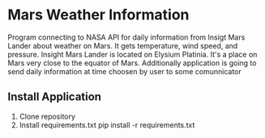 # Mars Weather Information

Program connecting to NASA API for daily information from Insigt Mars Lander about weather on Mars. It gets temperature, wind speed, and pressure. Insight Mars Lander is located on Elysium Platinia. It's a place on Mars very close to the equator of Mars. Additionally application is going to send daily information at time choosen by user to some comunnicator

## Install Application
1. Clone repository
2. Install requirements.txt pip install -r requirements.txt
